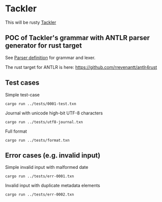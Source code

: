 # Tackler

This will be rusty [Tackler](https://tackler.e257.fi/)

## POC of Tackler's grammar with ANTLR parser generator for rust target

See [Parser definition](../tackler-core/src/parser/txn_antlr/readme.adoc) for grammar and lexer.

The rust target for ANTLR is here: https://github.com/rrevenantt/antlr4rust


## Test cases

Simple test-case

    cargo run ../tests/0001-test.txn

Journal with unicode high-bit UTF-8 characters

    cargo run ../tests/utf8-journal.txn

Full format

    cargo run ../tests/format.txn

## Error cases (e.g. invalid input)

Simple invalid input with malformed date

    cargo run ../tests/err-0001.txn

Invalid input with duplicate metadata elements

    cargo run ../tests/err-0002.txn

